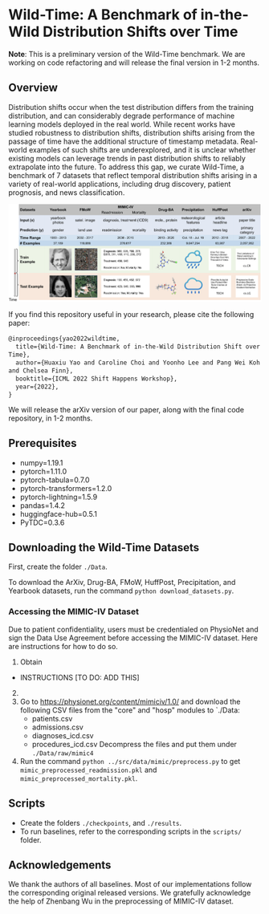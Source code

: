 # Wild-Time: A Benchmark of in-the-Wild Distribution Shifts over Time

**Note**: This is a preliminary version of the Wild-Time benchmark. We are working on code refactoring and will release the final version in 1-2 months.

## Overview
Distribution shifts occur when the test distribution differs from the training distribution, and can considerably degrade performance of machine learning models deployed in the real world. While recent works have studied robustness to distribution shifts, distribution shifts arising from the passage of time have the additional structure of timestamp metadata. Real-world examples of such shifts are underexplored, and it is unclear whether existing models can leverage trends in past distribution shifts to reliably extrapolate into the future. To address this gap, we curate Wild-Time, a benchmark of 7 datasets that reflect temporal distribution shifts arising in a variety of real-world applications, including drug discovery, patient prognosis, and news classification.

![Wild-Time -- Dataset Description](data_description.png)

If you find this repository useful in your research, please cite the following paper:

```
@inproceedings{yao2022wildtime,
  title={Wild-Time: A Benchmark of in-the-Wild Distribution Shift over Time},
  author={Huaxiu Yao and Caroline Choi and Yoonho Lee and Pang Wei Koh and Chelsea Finn},
  booktitle={ICML 2022 Shift Happens Workshop},
  year={2022},
}
```
We will release the arXiv version of our paper, along with the final code repository, in 1-2 months.

## Prerequisites

- numpy=1.19.1
- pytorch=1.11.0
- pytorch-tabula=0.7.0
- pytorch-transformers=1.2.0
- pytorch-lightning=1.5.9
- pandas=1.4.2
- huggingface-hub=0.5.1
- PyTDC=0.3.6

## Downloading the Wild-Time Datasets

First, create the folder `./Data`.

To download the ArXiv, Drug-BA, FMoW, HuffPost, Precipitation, and Yearbook datasets, run the command `python download_datasets.py`.

### Accessing the MIMIC-IV Dataset

Due to patient confidentiality, users must be credentialed on PhysioNet and sign the Data Use Agreement before accessing the MIMIC-IV dataset.
Here are instructions for how to do so.

1. Obtain 
  - INSTRUCTIONS [TO DO: ADD THIS]
2. 
3. Go to https://physionet.org/content/mimiciv/1.0/ and download the following CSV files from the "core" and "hosp" modules to `./Data:
    - patients.csv
    - admissions.csv
    - diagnoses_icd.csv
    - procedures_icd.csv
   Decompress the files and put them under `./Data/raw/mimic4`
4. Run the command `python ../src/data/mimic/preprocess.py` to get `mimic_preprocessed_readmission.pkl` and `mimic_preprocessed_mortality.pkl`.

## Scripts

- Create the folders `./checkpoints`, and `./results`.
- To run baselines, refer to the corresponding scripts in the `scripts/` folder.

## Acknowledgements

We thank the authors of all baselines. Most of our implementations follow the corresponding original released versions. We gratefully acknowledge the help of Zhenbang Wu in the preprocessing of MIMIC-IV dataset.
